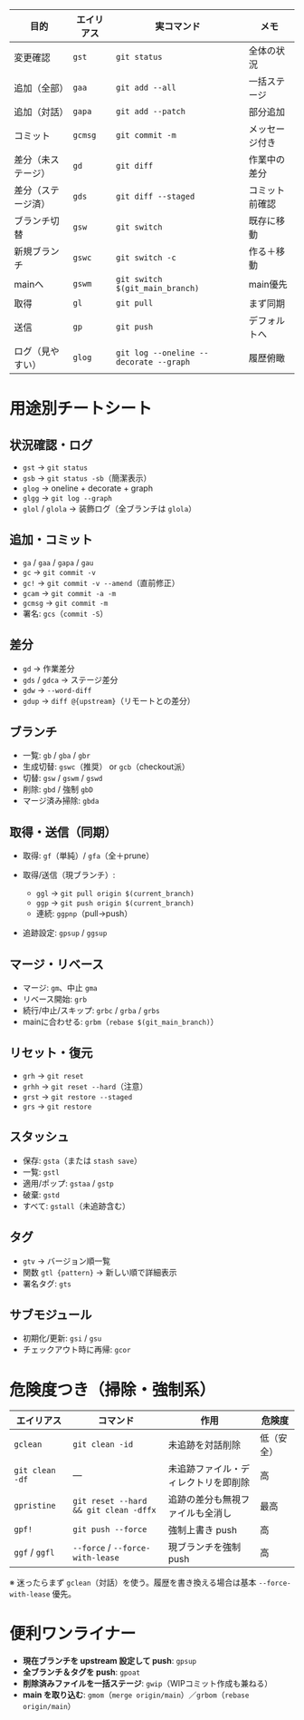 | 目的        | エイリアス   | 実コマンド                                  | メモ      |
| --------- | ------- | -------------------------------------- | ------- |
| 変更確認      | `gst`   | `git status`                           | 全体の状況   |
| 追加（全部）    | `gaa`   | `git add --all`                        | 一括ステージ  |
| 追加（対話）    | `gapa`  | `git add --patch`                      | 部分追加    |
| コミット      | `gcmsg` | `git commit -m`                        | メッセージ付き |
| 差分（未ステージ） | `gd`    | `git diff`                             | 作業中の差分  |
| 差分（ステージ済） | `gds`   | `git diff --staged`                    | コミット前確認 |
| ブランチ切替    | `gsw`   | `git switch`                           | 既存に移動   |
| 新規ブランチ    | `gswc`  | `git switch -c`                        | 作る＋移動   |
| mainへ     | `gswm`  | `git switch $(git_main_branch)`        | main優先  |
| 取得        | `gl`    | `git pull`                             | まず同期    |
| 送信        | `gp`    | `git push`                             | デフォルトへ  |
| ログ（見やすい）  | `glog`  | `git log --oneline --decorate --graph` | 履歴俯瞰    |

# 用途別チートシート

## 状況確認・ログ

* `gst` → `git status`
* `gsb` → `git status -sb`（簡潔表示）
* `glog` → oneline + decorate + graph
* `glgg` → `git log --graph`
* `glol` / `glola` → 装飾ログ（全ブランチは `glola`）

## 追加・コミット

* `ga` / `gaa` / `gapa` / `gau`
* `gc` → `git commit -v`
* `gc!` → `git commit -v --amend`（直前修正）
* `gcam` → `git commit -a -m`
* `gcmsg` → `git commit -m`
* 署名: `gcs`（`commit -S`）

## 差分

* `gd` → 作業差分
* `gds` / `gdca` → ステージ差分
* `gdw` → `--word-diff`
* `gdup` → `diff @{upstream}`（リモートとの差分）

## ブランチ

* 一覧: `gb` / `gba` / `gbr`
* 生成切替: `gswc`（推奨） or `gcb`（checkout派）
* 切替: `gsw` / `gswm` / `gswd`
* 削除: `gbd` / 強制 `gbD`
* マージ済み掃除: `gbda`

## 取得・送信（同期）

* 取得: `gf`（単純）/ `gfa`（全＋prune）
* 取得/送信（現ブランチ）:

  * `ggl` → `git pull origin $(current_branch)`
  * `ggp` → `git push origin $(current_branch)`
  * 連続: `ggpnp`（pull→push）
* 追跡設定: `gpsup` / `ggsup`

## マージ・リベース

* マージ: `gm`、中止 `gma`
* リベース開始: `grb`
* 続行/中止/スキップ: `grbc` / `grba` / `grbs`
* mainに合わせる: `grbm`（`rebase $(git_main_branch)`）

## リセット・復元

* `grh` → `git reset`
* `grhh` → `git reset --hard`（注意）
* `grst` → `git restore --staged`
* `grs` → `git restore`

## スタッシュ

* 保存: `gsta`（または `stash save`）
* 一覧: `gstl`
* 適用/ポップ: `gstaa` / `gstp`
* 破棄: `gstd`
* すべて: `gstall`（未追跡含む）

## タグ

* `gtv` → バージョン順一覧
* 関数 `gtl {pattern}` → 新しい順で詳細表示
* 署名タグ: `gts`

## サブモジュール

* 初期化/更新: `gsi` / `gsu`
* チェックアウト時に再帰: `gcor`

# 危険度つき（掃除・強制系）

| エイリアス           | コマンド                                  | 作用                 | 危険度   |
| --------------- | ------------------------------------- | ------------------ | ----- |
| `gclean`        | `git clean -id`                       | 未追跡を対話削除           | 低（安全） |
| `git clean -df` | —                                     | 未追跡ファイル・ディレクトリを即削除 | 高     |
| `gpristine`     | `git reset --hard && git clean -dffx` | 追跡の差分も無視ファイルも全消し   | 最高    |
| `gpf!`          | `git push --force`                    | 強制上書き push         | 高     |
| `ggf` / `ggfl`  | `--force` / `--force-with-lease`      | 現ブランチを強制 push      | 高     |

※ 迷ったらまず `gclean`（対話）を使う。履歴を書き換える場合は基本 `--force-with-lease` 優先。

# 便利ワンライナー

* **現在ブランチを upstream 設定して push**: `gpsup`
* **全ブランチ＆タグを push**: `gpoat`
* **削除済みファイルを一括ステージ**: `gwip`（WIPコミット作成も兼ねる）
* **main を取り込む**: `gmom`（`merge origin/main`）／`grbom`（`rebase origin/main`）


